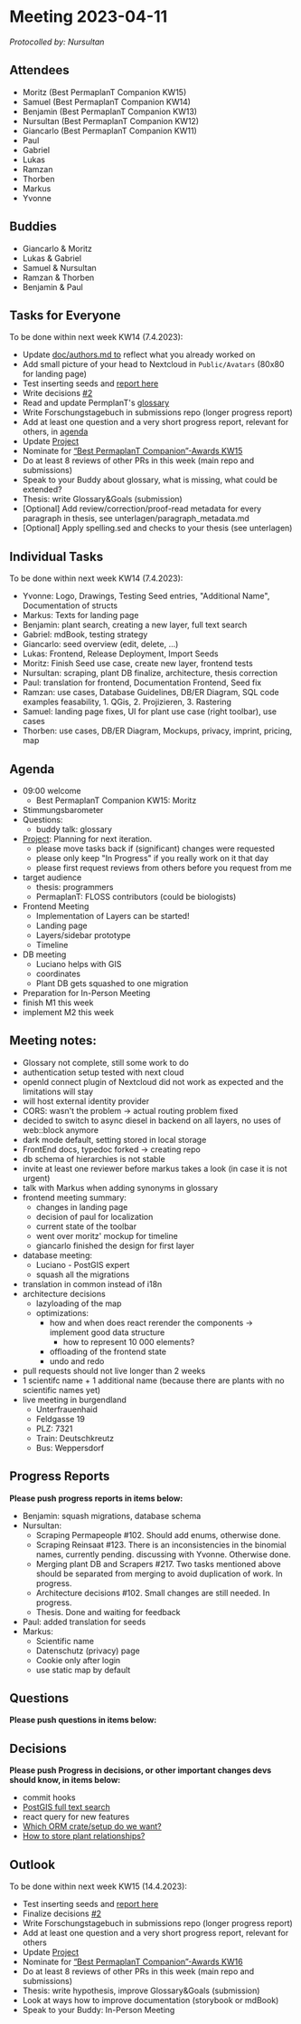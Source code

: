 # Meeting 2023-04-11

_Protocolled by: Nursultan_

## Attendees

- Moritz (Best PermaplanT Companion KW15)
- Samuel (Best PermaplanT Companion KW14)
- Benjamin (Best PermaplanT Companion KW13)
- Nursultan (Best PermaplanT Companion KW12)
- Giancarlo (Best PermaplanT Companion KW11)
- Paul
- Gabriel
- Lukas
- Ramzan
- Thorben
- Markus
- Yvonne

## Buddies

- Giancarlo & Moritz
- Lukas & Gabriel
- Samuel & Nursultan
- Ramzan & Thorben
- Benjamin & Paul

## Tasks for Everyone

To be done within next week KW14 (7.4.2023):

- Update [doc/authors.md to](https://github.com/ElektraInitiative/PermaplanT/pull/243) reflect what you already worked on
- Add small picture of your head to Nextcloud in `Public/Avatars` (80x80 for landing page)
- Test inserting seeds and [report here](https://github.com/ElektraInitiative/PermaplanT/issues/221)
- Write decisions [#2](https://github.com/ElektraInitiative/PermaplanT/issues/2)
- Read and update PermplanT's [glossary](https://github.com/ElektraInitiative/PermaplanT/pull/250)
- Write Forschungstagebuch in submissions repo (longer progress report)
- Add at least one question and a very short progress report, relevant for others, in [agenda](https://github.com/ElektraInitiative/PermaplanT/pull/227)
- Update [Project](https://github.com/orgs/ElektraInitiative/projects/4/)
- Nominate for [“Best PermaplanT Companion”-Awards KW15](https://nextcloud.markus-raab.org/nextcloud/index.php/apps/polls/vote/11)
- Do at least 8 reviews of other PRs in this week (main repo and submissions)
- Speak to your Buddy about glossary, what is missing, what could be extended?
- Thesis: write Glossary&Goals (submission)
- [Optional] Add review/correction/proof-read metadata for every paragraph in thesis, see unterlagen/paragraph_metadata.md
- [Optional] Apply spelling.sed and checks to your thesis (see unterlagen)

## Individual Tasks

To be done within next week KW14 (7.4.2023):

- Yvonne: Logo, Drawings, Testing Seed entries, "Additional Name", Documentation of structs
- Markus: Texts for landing page
- Benjamin: plant search, creating a new layer, full text search
- Gabriel: mdBook, testing strategy
- Giancarlo: seed overview (edit, delete, ...)
- Lukas: Frontend, Release Deployment, Import Seeds
- Moritz: Finish Seed use case, create new layer, frontend tests
- Nursultan: scraping, plant DB finalize, architecture, thesis correction
- Paul: translation for frontend, Documentation Frontend, Seed fix
- Ramzan: use cases, Database Guidelines, DB/ER Diagram, SQL code examples feasability, 1. QGis, 2. Projizieren, 3. Rastering
- Samuel: landing page fixes, UI for plant use case (right toolbar), use cases
- Thorben: use cases, DB/ER Diagram, Mockups, privacy, imprint, pricing, map

## Agenda

- 09:00 welcome
  - Best PermaplanT Companion KW15: Moritz
- Stimmungsbarometer
- Questions:
  - buddy talk: glossary
- [Project](https://github.com/orgs/ElektraInitiative/projects/4/): Planning for next iteration.
  - please move tasks back if (significant) changes were requested
  - please only keep "In Progress" if you really work on it that day
  - please first request reviews from others before you request from me
- target audience
  - thesis: programmers
  - PermaplanT: FLOSS contributors (could be biologists)
- Frontend Meeting
  - Implementation of Layers can be started!
  - Landing page
  - Layers/sidebar prototype
  - Timeline
- DB meeting
  - Luciano helps with GIS
  - coordinates
  - Plant DB gets squashed to one migration
- Preparation for In-Person Meeting
- finish M1 this week
- implement M2 this week

## Meeting notes:

- Glossary not complete, still some work to do
- authentication setup tested with next cloud
- openId connect plugin of Nextcloud did not work as expected and the limitations will stay
- will host external identity provider
- CORS: wasn't the problem -> actual routing problem fixed
- decided to switch to async diesel in backend on all layers, no uses of web::block anymore
- dark mode default, setting stored in local storage
- FrontEnd docs, typedoc forked -> creating repo 
- db schema of hierarchies is not stable
- invite at least one reviewer before markus takes a look (in case it is not urgent)
- talk with Markus when adding synonyms in glossary
- frontend meeting summary:
	- changes in landing page
	- decision of paul for localization
 	- current state of the toolbar
 	- went over moritz' mockup for timeline
 	- giancarlo finished the design for first layer
- database meeting:
	- Luciano - PostGIS expert
 	- squash all the migrations
- translation in common instead of i18n
- architecture decisions
  - lazyloading of the map
  - optimizations:
    - how and when does react rerender the components -> implement good data structure
		- how to represent 10 000 elements?
	- offloading of the frontend state
	- undo and redo
- pull requests should not live longer than 2 weeks
- 1 scientifc name + 1 additional name (because there are plants with no scientific names yet)
- live meeting in burgendland
	- Unterfrauenhaid
	- Feldgasse 19
	- PLZ: 7321
	- Train: Deutschkreutz
	- Bus: Weppersdorf

## Progress Reports

**Please push progress reports in items below:**

- Benjamin: squash migrations, database schema
- Nursultan:
  - Scraping Permapeople #102. Should add enums, otherwise done.
  - Scraping Reinsaat #123. There is an inconsistencies in the binomial names, currently pending. discussing with Yvonne. Otherwise done.
  - Merging plant DB and Scrapers #217. Two tasks mentioned above should be separated from merging to avoid duplication of work. In progress.
  - Architecture decisions #102. Small changes are still needed. In progress.
  - Thesis. Done and waiting for feedback
- Paul: added translation for seeds
- Markus:
  - Scientific name
  - Datenschutz (privacy) page
  - Cookie only after login
  - use static map by default

## Questions

**Please push questions in items below:**

## Decisions

**Please push Progress in decisions, or other important changes devs should know, in items below:**

- commit hooks
- [PostGIS full text search](https://www.postgresql.org/docs/current/textsearch.html)
- react query for new features
- [Which ORM crate/setup do we want?](https://github.com/ElektraInitiative/PermaplanT/pull/172)
- [How to store plant relationships?](https://github.com/ElektraInitiative/PermaplanT/pull/89)

## Outlook

To be done within next week KW15 (14.4.2023):

- Test inserting seeds and [report here](https://github.com/ElektraInitiative/PermaplanT/issues/221)
- Finalize decisions [#2](https://github.com/ElektraInitiative/PermaplanT/issues/2)
- Write Forschungstagebuch in submissions repo (longer progress report)
- Add at least one question and a very short progress report, relevant for others
- Update [Project](https://github.com/orgs/ElektraInitiative/projects/4/)
- Nominate for [“Best PermaplanT Companion”-Awards KW16](https://nextcloud.markus-raab.org/nextcloud/index.php/apps/polls/vote/13)
- Do at least 8 reviews of other PRs in this week (main repo and submissions)
- Thesis: write hypothesis, improve Glossary&Goals (submission)
- Look at ways how to improve documentation (storybook or mdBook)
- Speak to your Buddy: In-Person Meeting
